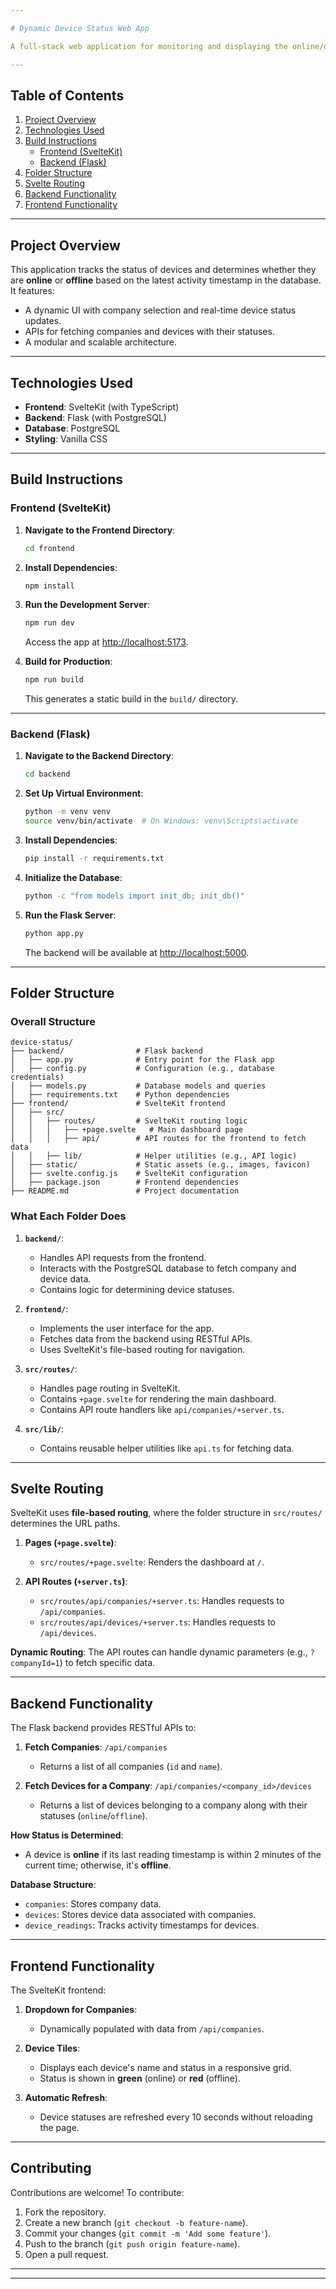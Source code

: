 ```yaml
---

# Dynamic Device Status Web App

A full-stack web application for monitoring and displaying the online/offline status of devices associated with companies. Built with **SvelteKit** for the frontend and **Flask** for the backend, with a **PostgreSQL** database.

---
```


## Table of Contents
1. [Project Overview](#project-overview)
2. [Technologies Used](#technologies-used)
3. [Build Instructions](#build-instructions)
    - [Frontend (SvelteKit)](#frontend-sveltekit)
    - [Backend (Flask)](#backend-flask)
4. [Folder Structure](#folder-structure)
5. [Svelte Routing](#svelte-routing)
6. [Backend Functionality](#backend-functionality)
7. [Frontend Functionality](#frontend-functionality)

---

## Project Overview

This application tracks the status of devices and determines whether they are **online** or **offline** based on the latest activity timestamp in the database.  
It features:
- A dynamic UI with company selection and real-time device status updates.
- APIs for fetching companies and devices with their statuses.
- A modular and scalable architecture.

---

## Technologies Used
- **Frontend**: SvelteKit (with TypeScript)
- **Backend**: Flask (with PostgreSQL)
- **Database**: PostgreSQL
- **Styling**: Vanilla CSS

---

## Build Instructions

### Frontend (SvelteKit)
1. **Navigate to the Frontend Directory**:
   ```bash
   cd frontend
   ```

2. **Install Dependencies**:
   ```bash
   npm install
   ```

3. **Run the Development Server**:
   ```bash
   npm run dev
   ```
   Access the app at [http://localhost:5173](http://localhost:5173).

4. **Build for Production**:
   ```bash
   npm run build
   ```
   This generates a static build in the `build/` directory.

---

### Backend (Flask)
1. **Navigate to the Backend Directory**:
   ```bash
   cd backend
   ```

2. **Set Up Virtual Environment**:
   ```bash
   python -m venv venv
   source venv/bin/activate  # On Windows: venv\Scripts\activate
   ```

3. **Install Dependencies**:
   ```bash
   pip install -r requirements.txt
   ```

4. **Initialize the Database**:
   ```bash
   python -c "from models import init_db; init_db()"
   ```

5. **Run the Flask Server**:
   ```bash
   python app.py
   ```
   The backend will be available at [http://localhost:5000](http://localhost:5000).

---

## Folder Structure

### Overall Structure
```
device-status/
├── backend/                # Flask backend
│   ├── app.py              # Entry point for the Flask app
│   ├── config.py           # Configuration (e.g., database credentials)
│   ├── models.py           # Database models and queries
│   ├── requirements.txt    # Python dependencies
├── frontend/               # SvelteKit frontend
│   ├── src/
│   │   ├── routes/         # SvelteKit routing logic
│   │   │   ├── +page.svelte   # Main dashboard page
│   │   │   ├── api/        # API routes for the frontend to fetch data
│   │   ├── lib/            # Helper utilities (e.g., API logic)
│   ├── static/             # Static assets (e.g., images, favicon)
│   ├── svelte.config.js    # SvelteKit configuration
│   ├── package.json        # Frontend dependencies
├── README.md               # Project documentation
```

### What Each Folder Does
1. **`backend/`**:
   - Handles API requests from the frontend.
   - Interacts with the PostgreSQL database to fetch company and device data.
   - Contains logic for determining device statuses.

2. **`frontend/`**:
   - Implements the user interface for the app.
   - Fetches data from the backend using RESTful APIs.
   - Uses SvelteKit's file-based routing for navigation.

3. **`src/routes/`**:
   - Handles page routing in SvelteKit.
   - Contains `+page.svelte` for rendering the main dashboard.
   - Contains API route handlers like `api/companies/+server.ts`.

4. **`src/lib/`**:
   - Contains reusable helper utilities like `api.ts` for fetching data.

---

## Svelte Routing

SvelteKit uses **file-based routing**, where the folder structure in `src/routes/` determines the URL paths.

1. **Pages (`+page.svelte`)**:
   - `src/routes/+page.svelte`: Renders the dashboard at `/`.

2. **API Routes (`+server.ts`)**:
   - `src/routes/api/companies/+server.ts`: Handles requests to `/api/companies`.
   - `src/routes/api/devices/+server.ts`: Handles requests to `/api/devices`.

**Dynamic Routing**: The API routes can handle dynamic parameters (e.g., `?companyId=1`) to fetch specific data.

---

## Backend Functionality

The Flask backend provides RESTful APIs to:
1. **Fetch Companies**: `/api/companies`
   - Returns a list of all companies (`id` and `name`).

2. **Fetch Devices for a Company**: `/api/companies/<company_id>/devices`
   - Returns a list of devices belonging to a company along with their statuses (`online`/`offline`).

**How Status is Determined**:
- A device is **online** if its last reading timestamp is within 2 minutes of the current time; otherwise, it's **offline**.

**Database Structure**:
- `companies`: Stores company data.
- `devices`: Stores device data associated with companies.
- `device_readings`: Tracks activity timestamps for devices.

---

## Frontend Functionality

The SvelteKit frontend:
1. **Dropdown for Companies**:
   - Dynamically populated with data from `/api/companies`.

2. **Device Tiles**:
   - Displays each device's name and status in a responsive grid.
   - Status is shown in **green** (online) or **red** (offline).

3. **Automatic Refresh**:
   - Device statuses are refreshed every 10 seconds without reloading the page.

---

## Contributing

Contributions are welcome! To contribute:
1. Fork the repository.
2. Create a new branch (`git checkout -b feature-name`).
3. Commit your changes (`git commit -m 'Add some feature'`).
4. Push to the branch (`git push origin feature-name`).
5. Open a pull request.

---

---

